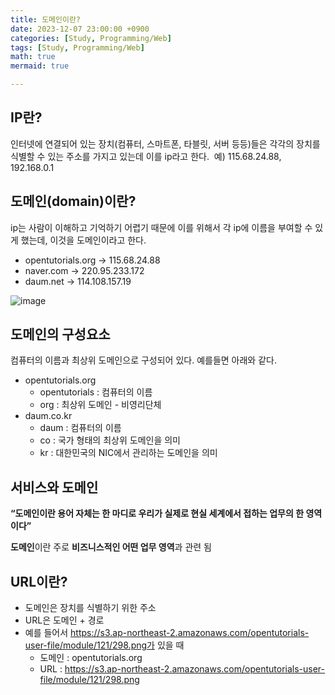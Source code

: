 ```yaml
---
title: 도메인이란?
date: 2023-12-07 23:00:00 +0900
categories: [Study, Programming/Web]
tags: [Study, Programming/Web]
math: true
mermaid: true

---
```



## **IP란?**

인터넷에 연결되어 있는 장치(컴퓨터, 스마트폰, 타블릿, 서버 등등)들은 각각의 장치를 식별할 수 있는 주소를 가지고 있는데 이를 ip라고 한다.  예) 115.68.24.88, 192.168.0.1

## **도메인(domain)이란?**

ip는 사람이 이해하고 기억하기 어렵기 때문에 이를 위해서 각 ip에 이름을 부여할 수 있게 했는데, 이것을 도메인이라고 한다.

- opentutorials.org -> 115.68.24.88
- naver.com -> 220.95.233.172
- daum.net -> 114.108.157.19

![image](https://github.com/ararp1006/mainProject/assets/130068083/3617500c-0ab3-4b40-9205-a41782ba83ae)


## **도메인의 구성요소**

컴퓨터의 이름과 최상위 도메인으로 구성되어 있다. 예를들면 아래와 같다.

- opentutorials.org
    - opentutorials : 컴퓨터의 이름
    - org : 최상위 도메인 - 비영리단체
- daum.co.kr
    - daum : 컴퓨터의 이름
    - co : 국가 형태의 최상위 도메인을 의미
    - kr : 대한민국의 NIC에서 관리하는 도메인을 의미
    

## 서비스와 도메인

**“도메인이란 용어 자체는 한 마디로 우리가 실제로 현실 세계에서 접하는 업무의 한 영역이다”**

**도메인**이란  주로 **비즈니스적인 어떤 업무 영역**과 관련 됨 

## **URL이란?**

- 도메인은 장치를 식별하기 위한 주소
- URL은 도메인 + 경로
- 예를 들어서 https://s3.ap-northeast-2.amazonaws.com/opentutorials-user-file/module/121/298.png가 있을 때
    - 도메인 : opentutorials.org
    - URL : https://s3.ap-northeast-2.amazonaws.com/opentutorials-user-file/module/121/298.png